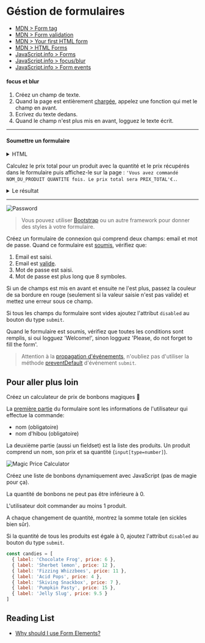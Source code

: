 # Géstion de formulaires

+ [MDN > Form tag](https://developer.mozilla.org/en-US/docs/Web/HTML/Element/form)
+ [MDN > Form validation](https://developer.mozilla.org/en-US/docs/Learn/HTML/Forms/Form_validation)
+ [MDN > Your first HTML form](https://developer.mozilla.org/en-US/docs/Learn/HTML/Forms/Your_first_HTML_form)
+ [MDN > HTML Forms](https://www.w3schools.com/html/html_forms.asp)
+ [JavaScript.info > Forms](http://javascript.info/form-elements)
+ [JavaScript.info > focus/blur](http://javascript.info/focus-blur)
+ [JavaScript.info > Form events](http://javascript.info/forms-submit) 

#### focus et blur

1. Créez un champ de texte. 
2. Quand la page est entièrement [chargée](https://developer.mozilla.org/en-US/docs/Web/API/GlobalEventHandlers/onload), appelez une fonction qui met le champ en avant. 
3. Ecrivez du texte dedans. 
4. Quand le champ n'est plus mis en avant, logguez le texte écrit.

---

#### Soumettre un formulaire

<details>
<summary>HTML</summary>

```html
<div class="container">
  <form id="js-total-price">
    <div class="form-group">
      <label for="quantity">Nom du produit</label>
      <input type="text" id="js-product" class="form-control">
    </div>
    
    <div class="form-group">
      <label for="quantity">Quantité</label>
      <input type="number" id="js-quantity" class="form-control">
    </div>
  
    <div class="form-group">
      <label for="price">Prix</label>
      <input type="number" id="js-price" class="form-control">
    </div>
    
    <button type="submit" class="btn btn-primary">Calculer le prix total</button>
  </form>
  
  <div class="alert alert-primary mt-3" id="js-price-result" style="display: none"></div>
</div>
```
</details>


Calculez le prix total pour un produit avec la quantité et le prix récupérés dans le formulaire puis affichez-le sur la page : `'Vous avez commandé NOM_DU_PRODUIT QUANTITE fois. Le prix total sera PRIX_TOTAL'€.`.

<details>
<summary>Le résultat</summary>

![Result](https://i.ibb.co/1RY1D2G/09-calculate-price.gif)
</details>

---

![Password](http://www.commitstrip.com/wp-content/uploads/2014/01/Strips-Mot-de-passe-650-final.jpg)

> Vous pouvez utiliser [Bootstrap](https://getbootstrap.com/docs/4.1/components/forms/) ou un autre framework pour donner des styles à votre formulaire.

Créez un formulaire de connexion qui comprend deux champs: email et mot de passe.
Quand ce formulaire est [soumis](https://developer.mozilla.org/en-US/docs/Web/Events/submit), vérifiez que:
1. Email est saisi.
2. Email est [valide](https://stackoverflow.com/questions/46155/how-to-validate-an-email-address-in-javascript).
3. Mot de passe est saisi.
4. Mot de passe est plus long que 8 symboles.

Si un de champs est mis en avant et ensuite ne l'est plus, passez la couleur de sa bordure en rouge (seulement si la valeur saisie n'est pas valide) et mettez une erreur sous ce champ.

Si tous les champs du formulaire sont vides ajoutez l'attribut `disabled` au bouton du type `submit`.

Quand le formulaire est soumis, vérifiez que toutes les conditions sont remplis, si oui logguez 'Welcome!', sinon logguez 'Please, do not forget to fill the form'.

> Attention à la [propagation d'événements](https://developer.mozilla.org/en-US/docs/Learn/JavaScript/Building_blocks/Events#Event_bubbling_and_capture), n'oubliez pas d'utiliser la méthode [preventDefault](https://developer.mozilla.org/en-US/docs/Web/API/Event/preventDefault) d'événement `submit`.

<!-- ---

Créez un formulaire d'inscription d'un utilisateur sur votre site qui comprend les champs suivants:

+ sexe (boutons radio) - obligatoire, accepte les valeurs 'M' (male) ou 'F' (female)
+ nom (input) - obligatoire
+ prénom (input) - obligatoire
+ email (input) - obligatoire, doit être un email valide 
+ mot de passe (input) - obligatoire, doit être plus long que 8 symboles
+ adresse (textarea) - obligatoire
+ condition d'utilisation (checkbox) - obligatoire, doit avoir la valeur `true`

Si un de champs est mis en avant et ensuite ne l'est plus, passez la couleur de sa bordure en rouge.
Si l'information saisie dans un champ est invalide et ce champ devient n'est plus mis en avant, passez la couleur de sa bordure en rouge et montrez l'erreur.
Si tous les champs du formulaire sont vides ajoutez l'attribut `disabled` au bouton du type `submit`.
Quand le formulaire est soumis, vérifiez que tous les champs sont valides:
+ Si non, passez la couleur de bordure en rouge de tous les champs invalides et mettez l'erreur sous chaque champ.
+ Si tous les champs sont valides, logguez 'Welcome!'.

Vous pouvez utiliser [Bootstrap](https://getbootstrap.com/docs/4.1/components/forms/) ou un autre framework pour donner des styles à votre formulaire. -->

## Pour aller plus loin

Créez un calculateur de prix de bonbons magiques 🔮

La [première partie](https://developer.mozilla.org/en-US/docs/Web/HTML/Element/fieldset) du formulaire sont les informations de l'utilisateur qui effectue la commande: 
+ nom (obligatoire)
+ nom d'hibou (obligatoire)

La deuxième partie (aussi un fieldset) est la liste des produits. Un produit comprend un nom, son prix et sa quantité (`input[type=number]`).

![Magic Price Calculator](https://i.ibb.co/b5N6Cg5/Magic-price-calculator.png)

Créez une liste de bonbons dynamiquement avec JavaScript (pas de magie pour ça).

La quantité de bonbons ne peut pas être inférieure à 0.

L'utilisateur doit commander au moins 1 produit.

A chaque changement de quantité, montrez la somme totale (en sickles bien sûr).

Si la quantité de tous les produits est égale à 0, ajoutez l'attribut `disabled` au bouton du type `submit`.

```js
const candies = [
  { label: 'Chocolate Frog', price: 6 },
  { label: 'Sherbet lemon', price: 12 },
  { label: 'Fizzing Whizzbees', price: 11 },
  { label: 'Acid Pops', price: 4 },
  { label: 'Skiving Snackbox', price: 7 },
  { label: 'Pumpkin Pasty', price: 15 },
  { label: 'Jelly Slug', price: 9.5 }
]
```

## Reading List

+ [Why should I use Form Elements?](https://medium.com/@hanna.soloman/why-should-i-use-form-elements-a7baa8f8306)